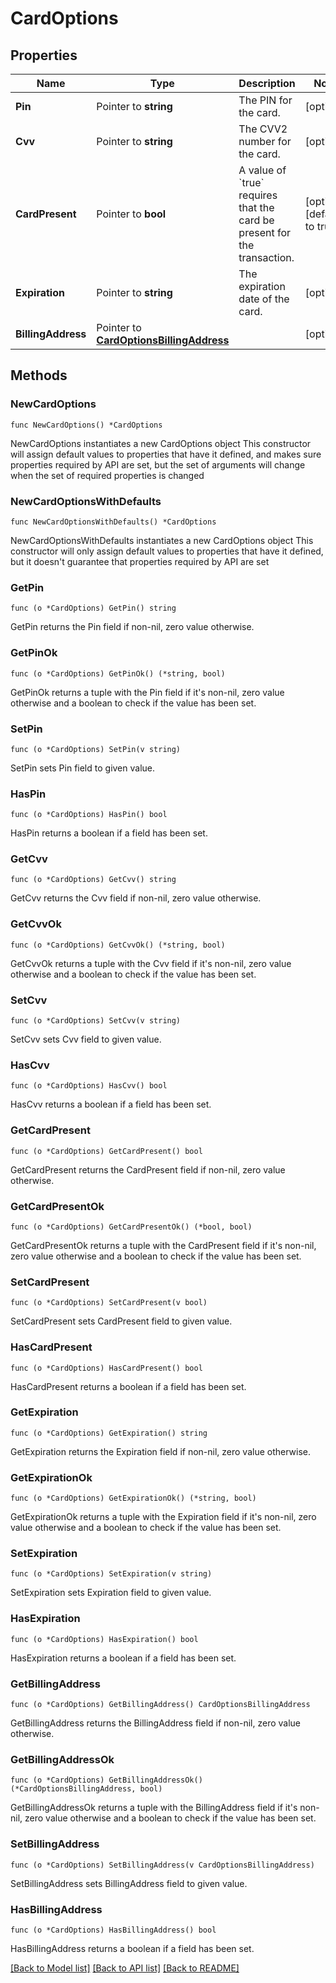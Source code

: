 # CardOptions

## Properties

Name | Type | Description | Notes
------------ | ------------- | ------------- | -------------
**Pin** | Pointer to **string** | The PIN for the card. | [optional] 
**Cvv** | Pointer to **string** | The CVV2 number for the card. | [optional] 
**CardPresent** | Pointer to **bool** | A value of &#x60;true&#x60; requires that the card be present for the transaction. | [optional] [default to true]
**Expiration** | Pointer to **string** | The expiration date of the card. | [optional] 
**BillingAddress** | Pointer to [**CardOptionsBillingAddress**](CardOptionsBillingAddress.md) |  | [optional] 

## Methods

### NewCardOptions

`func NewCardOptions() *CardOptions`

NewCardOptions instantiates a new CardOptions object
This constructor will assign default values to properties that have it defined,
and makes sure properties required by API are set, but the set of arguments
will change when the set of required properties is changed

### NewCardOptionsWithDefaults

`func NewCardOptionsWithDefaults() *CardOptions`

NewCardOptionsWithDefaults instantiates a new CardOptions object
This constructor will only assign default values to properties that have it defined,
but it doesn't guarantee that properties required by API are set

### GetPin

`func (o *CardOptions) GetPin() string`

GetPin returns the Pin field if non-nil, zero value otherwise.

### GetPinOk

`func (o *CardOptions) GetPinOk() (*string, bool)`

GetPinOk returns a tuple with the Pin field if it's non-nil, zero value otherwise
and a boolean to check if the value has been set.

### SetPin

`func (o *CardOptions) SetPin(v string)`

SetPin sets Pin field to given value.

### HasPin

`func (o *CardOptions) HasPin() bool`

HasPin returns a boolean if a field has been set.

### GetCvv

`func (o *CardOptions) GetCvv() string`

GetCvv returns the Cvv field if non-nil, zero value otherwise.

### GetCvvOk

`func (o *CardOptions) GetCvvOk() (*string, bool)`

GetCvvOk returns a tuple with the Cvv field if it's non-nil, zero value otherwise
and a boolean to check if the value has been set.

### SetCvv

`func (o *CardOptions) SetCvv(v string)`

SetCvv sets Cvv field to given value.

### HasCvv

`func (o *CardOptions) HasCvv() bool`

HasCvv returns a boolean if a field has been set.

### GetCardPresent

`func (o *CardOptions) GetCardPresent() bool`

GetCardPresent returns the CardPresent field if non-nil, zero value otherwise.

### GetCardPresentOk

`func (o *CardOptions) GetCardPresentOk() (*bool, bool)`

GetCardPresentOk returns a tuple with the CardPresent field if it's non-nil, zero value otherwise
and a boolean to check if the value has been set.

### SetCardPresent

`func (o *CardOptions) SetCardPresent(v bool)`

SetCardPresent sets CardPresent field to given value.

### HasCardPresent

`func (o *CardOptions) HasCardPresent() bool`

HasCardPresent returns a boolean if a field has been set.

### GetExpiration

`func (o *CardOptions) GetExpiration() string`

GetExpiration returns the Expiration field if non-nil, zero value otherwise.

### GetExpirationOk

`func (o *CardOptions) GetExpirationOk() (*string, bool)`

GetExpirationOk returns a tuple with the Expiration field if it's non-nil, zero value otherwise
and a boolean to check if the value has been set.

### SetExpiration

`func (o *CardOptions) SetExpiration(v string)`

SetExpiration sets Expiration field to given value.

### HasExpiration

`func (o *CardOptions) HasExpiration() bool`

HasExpiration returns a boolean if a field has been set.

### GetBillingAddress

`func (o *CardOptions) GetBillingAddress() CardOptionsBillingAddress`

GetBillingAddress returns the BillingAddress field if non-nil, zero value otherwise.

### GetBillingAddressOk

`func (o *CardOptions) GetBillingAddressOk() (*CardOptionsBillingAddress, bool)`

GetBillingAddressOk returns a tuple with the BillingAddress field if it's non-nil, zero value otherwise
and a boolean to check if the value has been set.

### SetBillingAddress

`func (o *CardOptions) SetBillingAddress(v CardOptionsBillingAddress)`

SetBillingAddress sets BillingAddress field to given value.

### HasBillingAddress

`func (o *CardOptions) HasBillingAddress() bool`

HasBillingAddress returns a boolean if a field has been set.


[[Back to Model list]](../README.md#documentation-for-models) [[Back to API list]](../README.md#documentation-for-api-endpoints) [[Back to README]](../README.md)


